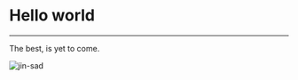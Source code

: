 # Hello world
--------------
The best, is yet to come.

![jin-sad](https://github.com/wsadev01/blog-content/assets/57674086/fcbd26d0-51b4-4d35-8d42-651a6635197b)
